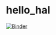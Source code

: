# hello_hal
[![Binder](https://mybinder.org/badge_logo.svg)](https://mybinder.org/v2/gh/ycarissan/hello_hal/HEAD?filepath=hello_hal.ipynb)
